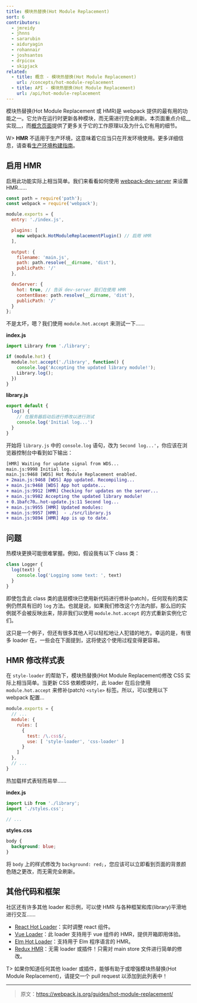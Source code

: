 ```yaml
---
title: 模块热替换(Hot Module Replacement)
sort: 6
contributors:
  - jmreidy
  - jhnns
  - sararubin
  - aiduryagin
  - rohannair
  - joshsantos
  - drpicox
  - skipjack
related:
  - title: 概念 - 模块热替换(Hot Module Replacement)
    url: /concepts/hot-module-replacement
  - title: API - 模块热替换(Hot Module Replacement)
    url: /api/hot-module-replacement
---
```


模块热替换(Hot Module Replacement 或 HMR)是 webpack 提供的最有用的功能之一。它允许在运行时更新各种模块，而无需进行完全刷新。本页面重点介绍__实现__，而[概念页面](/concepts/hot-module-replacement)提供了更多关于它的工作原理以及为什么它有用的细节。

W> __HMR__ 不适用于生产环境，这意味着它应当只在开发环境使用。更多详细信息，请查看[生产环境构建指南](/guides/production)。


## 启用 HMR

启用此功能实际上相当简单。我们来看看如何使用 [webpack-dev-server](https://github.com/webpack/webpack-dev-server) 来设置 HMR……

``` js
const path = require('path');
const webpack = require('webpack');

module.exports = {
  entry: './index.js',

  plugins: [
    new webpack.HotModuleReplacementPlugin() // 启用 HMR
  ],

  output: {
    filename: 'main.js',
    path: path.resolve(__dirname, 'dist'),
    publicPath: '/'
  },

  devServer: {
    hot: true, // 告诉 dev-server 我们在使用 HMR
    contentBase: path.resolve(__dirname, 'dist'),
    publicPath: '/'
  }
};
```

不是太坏，嗯？我们使用 `module.hot.accept` 来测试一下……

__index.js__

``` js
import Library from './library';

if (module.hot) {
  module.hot.accept('./library', function() {
    console.log('Accepting the updated library module!');
    Library.log();
  })
}
```

__library.js__

``` js
export default {
  log() {
    // 在服务器启动后进行修改以进行测试
    console.log('Initial log...')
  }
}
```

开始将 `library.js` 中的 `console.log` 语句，改为 `Second log...'`，你应该在浏览器控制台中看到如下输出：

``` diff
[HMR] Waiting for update signal from WDS...
main.js:9998 Initial log...
main.js:9468 [WDS] Hot Module Replacement enabled.
+ 2main.js:9468 [WDS] App updated. Recompiling...
+ main.js:9468 [WDS] App hot update...
+ main.js:9912 [HMR] Checking for updates on the server...
+ main.js:9982 Accepting the updated library module!
+ 0.1bafc70….hot-update.js:11 Second log...
+ main.js:9955 [HMR] Updated modules:
+ main.js:9957 [HMR]  - ./src/library.js
+ main.js:9894 [HMR] App is up to date.
```


## 问题

热模块更换可能很难掌握。例如，假设我有以下 class 类：

``` js
class Logger {
  log(text) {
    console.log('Logging some text: ', text)
  }
}
```

即使包含此 class 类的底层模块已使用新代码进行修补(patch)，任何现有的类实例仍然具有旧的 `log` 方法。也就是说，如果我们修改这个方法内部，那么旧的实例就不会被反映出来，除非我们以使用 `module.hot.accept` 的方式重新实例化它们。

这只是一个例子，但还有很多其他人可以轻松地让人犯错的地方。幸运的是，有很多 loader 在，一些会在下面提到，这将使这个使用过程变得更容易。


## HMR 修改样式表

在 `style-loader` 的帮助下，模块热替换(Hot Module Replacement)修改 CSS 实际上相当简单。当更新 CSS 依赖模块时，此 loader 在后台使用 `module.hot.accept` 来修补(patch) `<style>` 标签。所以，可以使用以下 webpack 配置...

``` js
module.exports = {
  // ...
  module: {
    rules: [
      {
        test: /\.css$/,
        use: [ 'style-loader', 'css-loader' ]
      }
    ]
  },
  // ...
}
```

热加载样式表轻而易举……

__index.js__

``` js
import Lib from './library';
import './styles.css';

// ...
```

__styles.css__

``` css
body {
  background: blue;
}
```

将 `body` 上的样式修改为 `background: red;`，您应该可以立即看到页面的背景颜色随之更改，而无需完全刷新。


## 其他代码和框架

社区还有许多其他 loader 和示例，可以使 HMR 与各种框架和库(library)平滑地进行交互……

- [React Hot Loader](https://github.com/gaearon/react-hot-loader)：实时调整 react 组件。
- [Vue Loader](https://github.com/vuejs/vue-loader)：此 loader 支持用于 vue 组件的 HMR，提供开箱即用体验。
- [Elm Hot Loader](https://github.com/fluxxu/elm-hot-loader)：支持用于 Elm 程序语言的 HMR。
- [Redux HMR](https://survivejs.com/webpack/appendices/hmr-with-react/#configuring-hmr-with-redux)：无需 loader 或插件！只需对 main store 文件进行简单的修改。

T> 如果你知道任何其他 loader 或插件，能够有助于或增强模块热替换(Hot Module Replacement)，请提交一个 pull request 以添加到此列表中！

***

> 原文：https://webpack.js.org/guides/hot-module-replacement/
